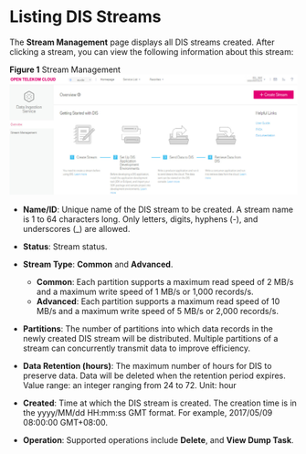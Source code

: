 # Listing DIS Streams<a name="dis_01_0011"></a>

The  **Stream Management**  page displays all DIS streams created. After clicking a stream, you can view the following information about this stream:

**Figure  1**  Stream Management<a name="fig1657418112911"></a>  
![](figures/stream-management.jpg "stream-management")

-   **Name/ID**: Unique name of the DIS stream to be created. A stream name is 1 to 64 characters long. Only letters, digits, hyphens \(-\), and underscores \(\_\) are allowed.
-   **Status**: Stream status.
-   **Stream Type**:  **Common**  and  **Advanced**.
    -   **Common**: Each partition supports a maximum read speed of 2 MB/s and a maximum write speed of 1 MB/s or 1,000 records/s.
    -   **Advanced**: Each partition supports a maximum read speed of 10 MB/s and a maximum write speed of 5 MB/s or 2,000 records/s.

-   **Partitions**: The number of partitions into which data records in the newly created DIS stream will be distributed. Multiple partitions of a stream can concurrently transmit data to improve efficiency.
-   **Data Retention \(hours\)**: The maximum number of hours for DIS to preserve data. Data will be deleted when the retention period expires. Value range: an integer ranging from 24 to 72. Unit: hour
-   **Created**: Time at which the DIS stream is created. The creation time is in the yyyy/MM/dd HH:mm:ss GMT format. For example, 2017/05/09 08:00:00 GMT+08:00.
-   **Operation**: Supported operations include  **Delete**, and  **View Dump Task**.

